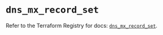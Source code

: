 # `dns_mx_record_set`

Refer to the Terraform Registry for docs: [`dns_mx_record_set`](https://registry.terraform.io/providers/hashicorp/dns/3.4.1/docs/resources/mx_record_set).
